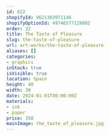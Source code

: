 ```yaml
---
id: 622
shopifyId: 9621383971146
shopifyOptionId: 49746577129802
order: 22
title: The Taste of Pleasure
slug: the-taste-of-pleasure
url: art-works/the-taste-of-pleasure
aliases: []
categories:
- graphics
inStock: true
isVisible: true
location: Spain
height: 40
width: 30
date: 2024-01-01T00:00:00Z
materials:
- ink
- paper
price: 350
mainImage: the_taste_of_pleasure.jpg
---
```

